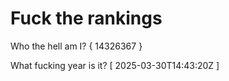 # Fuck the rankings

Who the hell am I?
{ 14326367 }

What fucking year is it?
[ 2025-03-30T14:43:20Z ]
